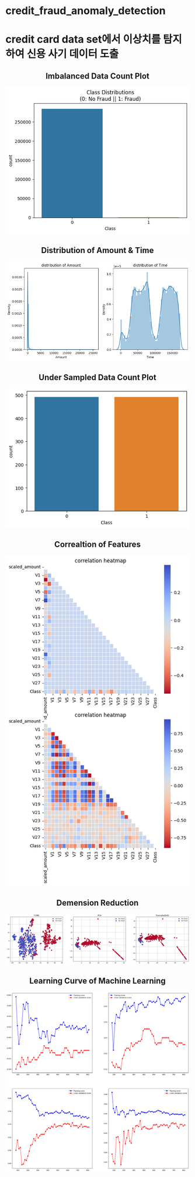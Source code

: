 # credit_fraud_anomaly_detection
credit card data set에서 이상치를 탐지하여 신용 사기 데이터 도출
==============================================================


<div align="center">

## Imbalanced Data Count Plot
![countPlot](./visualization/countPlot1.png)

## Distribution of Amount & Time
![distplot](./visualization/distPlot.png)

## Under Sampled Data Count Plot
![countPlot](./visualization/countPlot2.png)

## Correaltion of Features
![correaltion](./visualization/correlation.png)

## Demension Reduction
![dimensionReduction](./visualization/dimension_reduction.png)

## Learning Curve of Machine Learning
![learningCurve](./visualization/learning_curve.png)

</div>
